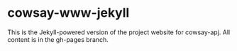 #  cowsay-www-jekyll

This is the Jekyll-powered version of the project website for cowsay-apj. All content is in the gh-pages branch.